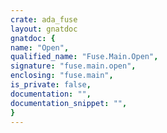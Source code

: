 ```yaml
---
crate: ada_fuse
layout: gnatdoc
gnatdoc: {
name: "Open",
qualified_name: "Fuse.Main.Open",
signature: "fuse.main.open",
enclosing: "fuse.main",
is_private: false,
documentation: "",
documentation_snippet: "",
}
---
```

